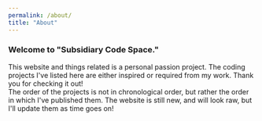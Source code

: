 ```yaml
---
permalink: /about/
title: "About"
---
```


### Welcome to "Subsidiary Code Space." 

This website and things related is a personal passion project. The coding projects I've listed here are either inspired or required from my work.
Thank you for checking it out!  
The order of the projects is not in chronological order, but rather the order in which I've published them.
The website is still new, and will look raw, but I'll update them as time goes on!